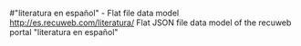 #"literatura en español" - Flat file data model
http://es.recuweb.com/literatura/
Flat JSON file data model of the recuweb portal "literatura en español"

